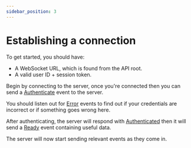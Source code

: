 ```yaml
---
sidebar_position: 3
---
```


# Establishing a connection

To get started, you should have:
- A WebSocket URL, which is found from the API root.
- A valid user ID + session token.

Begin by connecting to the server, once you're connected then you can send a [Authenticate](/websockets/events#authenticate) event to the server.

You should listen out for [Error](/websockets/events#error) events to find out if your credentials are incorrect or if something goes wrong here.

After authenticating, the server will respond with [Authenticated](/websockets/events#authenticated) then it will send a [Ready](/websockets/events#ready) event containing useful data.

The server will now start sending relevant events as they come in.
